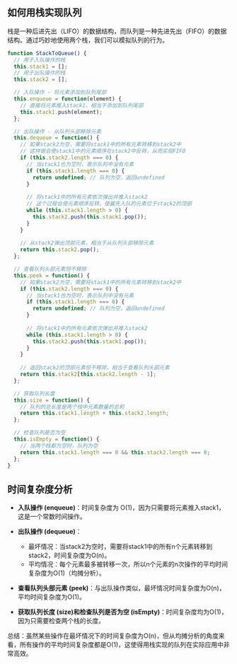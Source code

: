 ## 如何用栈实现队列

栈是一种后进先出（LIFO）的数据结构，而队列是一种先进先出（FIFO）的数据结构。通过巧妙地使用两个栈，我们可以模拟队列的行为。

```js
function StackToQueue() {
  // 用于入队操作的栈
  this.stack1 = [];
  // 用于出队操作的栈
  this.stack2 = [];

  // 入队操作 - 将元素添加到队列尾部
  this.enqueue = function(element) {
    // 直接将元素推入stack1，相当于添加到队列尾部
    this.stack1.push(element);
  };

  // 出队操作 - 从队列头部移除元素
  this.dequeue = function() {
    // 如果stack2为空，需要将stack1中的所有元素转移到stack2中
    // 这样做会使stack1中的元素顺序在stack2中反转，从而实现FIFO
    if (this.stack2.length === 0) {
      // 当stack1也为空时，表示队列中没有元素
      if (this.stack1.length === 0) {
        return undefined; // 队列为空，返回undefined
      }
      
      // 将stack1中的所有元素依次弹出并推入stack2
      // 这个过程会使元素顺序反转，使最先入队的元素位于stack2的顶部
      while (this.stack1.length > 0) {
        this.stack2.push(this.stack1.pop());
      }
    }
    
    // 从stack2弹出顶部元素，相当于从队列头部移除元素
    return this.stack2.pop();
  };

  // 查看队列头部元素但不移除
  this.peek = function() {
    // 如果stack2为空，需要将stack1中的所有元素转移到stack2中
    if (this.stack2.length === 0) {
      // 当stack1也为空时，表示队列中没有元素
      if (this.stack1.length === 0) {
        return undefined; // 队列为空，返回undefined
      }
      
      // 将stack1中的所有元素依次弹出并推入stack2
      while (this.stack1.length > 0) {
        this.stack2.push(this.stack1.pop());
      }
    }
    
    // 返回stack2的顶部元素但不移除，相当于查看队列头部元素
    return this.stack2[this.stack2.length - 1];
  };

  // 获取队列长度
  this.size = function() {
    // 队列的总长度是两个栈中元素数量的总和
    return this.stack1.length + this.stack2.length;
  };

  // 检查队列是否为空
  this.isEmpty = function() {
    // 当两个栈都为空时，队列为空
    return this.stack1.length === 0 && this.stack2.length === 0;
  };
}
```

## 时间复杂度分析

- **入队操作 (enqueue)**：时间复杂度为 O(1)，因为只需要将元素推入stack1，这是一个常数时间操作。

- **出队操作 (dequeue)**：
  - 最坏情况：当stack2为空时，需要将stack1中的所有n个元素转移到stack2，时间复杂度为O(n)。
  - 平均情况：每个元素最多被转移一次，所以n个元素的n次操作的平均时间复杂度为O(1)（均摊分析）。

- **查看队列头部元素 (peek)**：与出队操作类似，最坏情况时间复杂度为O(n)，平均时间复杂度为O(1)。

- **获取队列长度 (size)和检查队列是否为空 (isEmpty)**：时间复杂度均为O(1)，因为只需要检查两个栈的长度。

总结：虽然某些操作在最坏情况下的时间复杂度为O(n)，但从均摊分析的角度来看，所有操作的平均时间复杂度都是O(1)，这使得用栈实现的队列在实际应用中非常高效。